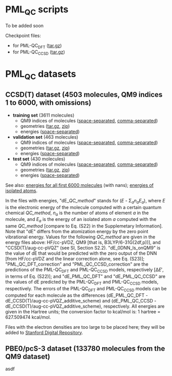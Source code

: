 # PML<sub>QC</sub> scripts
To be added soon

Checkpoint files:
  * for PML-QC<sub>DFT</sub> ([tar.gz](checkpoint_files/checkpoint_PML_QC_DFT.tar.gz))
  * for PML-QC<sub>CCSD</sub> ([tar.gz](checkpoint_files/checkpoint_PML_QC_CCSD.tar.gz))

# PML<sub>QC</sub> datasets
## CCSD(T) dataset (4503 molecules, QM9 indices 1 to 6000, with omissions)
* **training set** (3611 molecules)
  * QM9 indices of molecules ([space-separated](ccsdt_dataset/list_of_space_separated_qm9_indices_ccsdt_train.dat), [comma-separated](ccsdt_dataset/list_of_comma_separated_qm9_indices_ccsdt_train.dat))
  * geometries ([tar.gz](ccsdt_dataset/ccsdt_train_coords.tar.gz), [zip](ccsdt_dataset/ccsdt_train_coords.zip))
  * energies ([space-separated](ccsdt_dataset/energies_ccsdt_train.dat))
* **validation set** (463 molecules)
  * QM9 indices of molecules ([space-separated](ccsdt_dataset/list_of_space_separated_qm9_indices_ccsdt_validation.dat), [comma-separated](ccsdt_dataset/list_of_comma_separated_qm9_indices_ccsdt_validation.dat))
  * geometries ([tar.gz](ccsdt_dataset/ccsdt_validation_coords.tar.gz), [zip](ccsdt_dataset/ccsdt_validation_coords.zip))
  * energies ([space-separated](ccsdt_dataset/energies_ccsdt_validation.dat))
* **test set** (430 molecules)
  * QM9 indices of molecules ([space-separated](ccsdt_dataset/list_of_space_separated_qm9_indices_ccsdt_test.dat), [comma-separated](ccsdt_dataset/list_of_comma_separated_qm9_indices_ccsdt_test.dat))
  * geometries ([tar.gz](ccsdt_dataset/ccsdt_test_coords.tar.gz), [zip](ccsdt_dataset/ccsdt_test_coords.zip))
  * energies ([space-separated](ccsdt_dataset/energies_ccsdt_test.dat))

See also: [energies for all first 6000 molecules](ccsdt_dataset/energies_QM9_indices_1to5999.dat) (with nans); [energies of isolated atoms](ccsdt_dataset/energies_atoms.dat).

In the files with energies, "dE_*QC_method*" stands for (*E* - &Sigma;<sub>*a*</sub>*n*<sub>*a*</sub>*E*<sub>*a*</sub>), where *E* is the electronic energy of the molecule computed with a certain quantum chemical *QC_method*, *n*<sub>*a*</sub> is the number of atoms of element *a* in the molecule, and *E*<sub>*a*</sub> is the energy of an isolated atom *a* computed with the same *QC_method* [compare to Eq. (S22) in the Supplemetary Information]. Note that "dE" differs from the atomization energy by the zero point vibrational energy. Values for the following *QC_method* are given in the energy files above: HF/cc-pVDZ, QM9 [that is, B3LYP/6-31G(2df,p))], and "CCSD(T)/aug-cc-pVQZ" (see SI, Section S2.2). "dE_0DNN_ls_onQM9" is the value of dE that would be predicted with the zero output of the DNN [from HF/cc-pVDZ and the linear correction alone, see Eq. (S23)]; "PML_QC_DFT_correction" and "PML_QC_CCSD_correction" are the predictions of the PML-QC<sub>DFT</sub> and PML-QC<sub>CCSD</sub> models, respectively [&Delta;*E*&prime;, in terms of Eq. (S22)]; and "dE_PML_QC_DFT" and "dE_PML_QC_CCSD" are the values of dE predicted by the PML-QC<sub>DFT</sub> and PML-QC<sub>CCSD</sub> models, respectively. The errors of the PML-QC<sub>DFT</sub> and PML-QC<sub>CCSD</sub> models can be computed for each molecule as the differences (dE_PML_QC_DFT - dE_CCSD(T)/aug-cc-pVQZ_additive_scheme) and (dE_PML_QC_CCSD - dE_CCSD(T)/aug-cc-pVQZ_additive_scheme), respectively. All energies are given in the Hartree units; the conversion factor to kcal/mol is: 1 hartree = 627.509474 kcal/mol.

Files with the electron densities are too large to be placed here; they will be added to [Stanford Digital Repository](https://searchworks.stanford.edu/view/kf921gd3855).

## PBE0/pcS-3 dataset (133780 molecules from the QM9 dataset)
asdf
